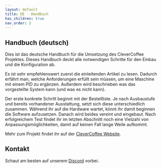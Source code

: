 ```yaml
---
layout: default
title: DE - Handbuch
has_children: true
nav_order: 2
---
```


## Handbuch (deutsch)

Dies ist das deutsche Handbuch für die Umsetzung des CleverCoffee Projektes. Dieses Handbuch deckt alle notwendigen Schritte für den Einbau und die Konfiguration ab.

Es ist sehr empfehlenswert zuerst die einleitenden Artikel zu lesen. Dadurch erfährt man, welche Anforderungen erfüllt sein müssen, um eine Maschine mit einem PID zu ergänzen. Außerdem wird beschrieben was das vorgestellte System kann (und was es nicht kann). 

Der erste konkrete Schritt beginnt mit der Bestellliste. Je nach Ausbaustufe und bereits vorhandener Ausstattung, setzt sich diese unterschiedlich zusammen. Während ihr auf die Hardware wartet, könnt ihr damit beginnen die Software aufzusetzen. Danach wird beides vereint und eingebaut. Nach erfolgreichem Test findet ihr im letzten Abschnitt noch eine Vielzahl von Anpassungsmöglichkeiten, damit auf keinen Fall lange Weile aufkommt.

Mehr zum Projekt findet ihr auf der [CleverCoffee Website](https://clevercoffee.de/).

## Kontakt
Schaut am besten auf unserem [Discord](https://discord.com/invite/Kq5RFznuU4) vorbei.
